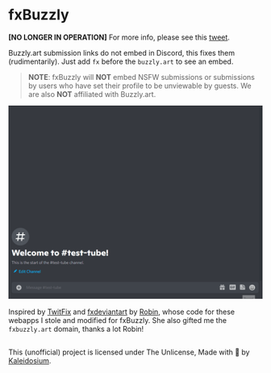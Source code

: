 # fxBuzzly

**[NO LONGER IN OPERATION]** For more info, please see this [tweet](https://twitter.com/UnimpressivelyM/status/1503496620280881153).

Buzzly.art submission links do not embed in Discord, this fixes them (rudimentarily). Just add `fx` before the `buzzly.art` to see an embed.

> **NOTE**: fxBuzzly will **NOT** embed NSFW submissions or submissions by users who have set their profile to be unviewable by guests. We are also **NOT** affiliated with Buzzly.art.

![example](example.gif)

Inspired by [TwitFix](https://github.com/robinuniverse/TwitFix) and [fxdeviantart](https://github.com/robinuniverse/fxdeviantart) by [Robin](https://github.com/robinuniverse), whose code for these webapps I stole and modified for fxBuzzly. She also gifted me the `fxbuzzly.art` domain, thanks a lot Robin!

##

This (unofficial) project is licensed under The Unlicense, Made with 🧪 by [Kaleidosium](https://github.com/Kaleidosium).
